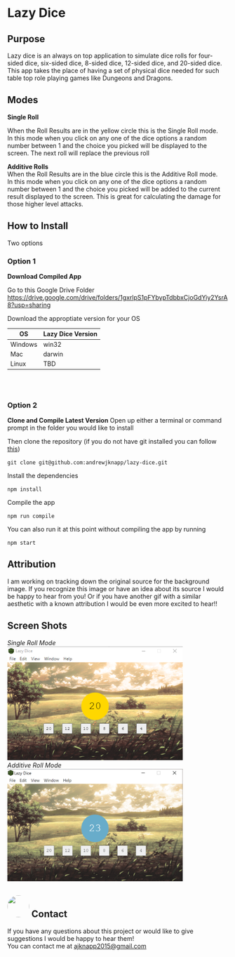 # Lazy Dice

## Purpose
Lazy dice is an always on top application to simulate dice rolls for four-sided dice, six-sided dice, 8-sided dice, 12-sided dice, and 20-sided dice. This app takes the place of having a set of physical dice needed for such table top role playing games like Dungeons and Dragons.

## Modes

**Single Roll**
<p>When the Roll Results are in the yellow circle this is the Single Roll mode. <br>
In this mode when you click on any one of the dice options a random number between 1 and the choice you picked will be displayed to the screen. The next roll will replace the previous roll</p>

**Additive Rolls**
<br>
When the Roll Results are in the blue circle this is the Additive Roll mode. 
<br>
In this mode when you click on any one of the dice options a random number between 1 and the choice you picked will be added to the current result displayed to the screen. This is great for calculating the damage for those higher level attacks.

## How to Install
Two options
### Option 1
**Download Compiled App**

Go to this Google Drive Folder
https://drive.google.com/drive/folders/1gxrlpS1pFYbypTdbbxCjoGdYiy2YsrA8?usp=sharing

Download the approptiate version for your OS

| OS      | Lazy Dice Version |
|---------|-------------------|
| Windows | win32             |
| Mac     | darwin            |
| Linux   | TBD               |

<br>
<br>

### Option 2
**Clone and Compile Latest Version**
Open up either a terminal or command prompt in the folder you would like to install

Then clone the repository 
(if you do not have git installed you can follow [this](https://git-scm.com/book/en/v2/Getting-Started-Installing-Git))
```
git clone git@github.com:andrewjknapp/lazy-dice.git
```

Install the dependencies
```
npm install
```

Compile the app
```
npm run compile
```

You can also run it at this point without compiling the app by running 
```
npm start
```

## Attribution
I am working on tracking down the original source for the background image. 
If you recognize this image or have an idea about its source I would be happy to hear from you!
Or if you have another gif with a similar aesthetic with a known attribution I would be even more excited to hear!!

## Screen Shots

*Single Roll Mode*
<br>
<img src="./assets/single-roll.png" alt="Single Roll Mode" width="400">
<br>
*Additive Roll Mode*
<br>
<img src="./assets/additive-roll.png" alt="Additive Roll Mode" width="400">
<br>

## <span><img src="https://avatars.githubusercontent.com/u/16299570?v=4" style="height:50px; width:50px; border-radius:50%"></span> Contact 
If you have any questions about this project or would like to give suggestions I would be happy to hear them!
<br>
You can contact me at <a href="mailto:ajknapp2015@gmail.com">ajknapp2015@gmail.com</a>